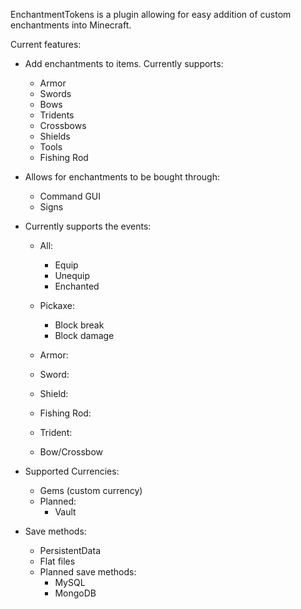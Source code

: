 EnchantmentTokens is a plugin allowing for easy addition of custom enchantments into Minecraft.

Current features:
- Add enchantments to items. Currently supports:
    - Armor
    - Swords
    - Bows
    - Tridents
    - Crossbows
    - Shields
    - Tools
    - Fishing Rod
    
- Allows for enchantments to be bought through:
    - Command GUI
    - Signs
    
- Currently supports the events:
    - All:
        - Equip
        - Unequip
        - Enchanted
    - Pickaxe:
        - Block break
        - Block damage
    - Armor:
        
    - Sword:
        
    - Shield:
    
    - Fishing Rod:
    
    - Trident:
    
    - Bow/Crossbow
    
- Supported Currencies:
    - Gems (custom currency)
    - Planned:
        - Vault

- Save methods:
    - PersistentData
    - Flat files
    - Planned save methods:
        - MySQL
        - MongoDB